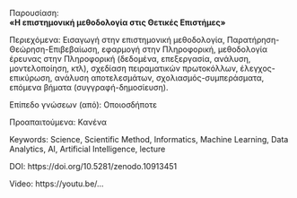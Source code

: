Παρουσίαση:<br/>
<b>«Η επιστημονική μεθοδολογία στις Θετικές Επιστήμες»</b>

<p>Περιεχόμενα: Εισαγωγή στην επιστημονική μεθοδολογία, Παρατήρηση-Θεώρηση-Επιβεβαίωση, εφαρμογή στην Πληροφορική, μεθοδολογία έρευνας στην Πληροφορική (δεδομένα, επεξεργασία, ανάλυση, μοντελοποίηση, κτλ), σχεδίαση πειραματικών πρωτοκόλλων, έλεγχος-επικύρωση, ανάλυση αποτελεσμάτων, σχολιασμός-συμπεράσματα, επόμενα βήματα (συγγραφή-δημοσίευση).</p>
<p>Επίπεδο γνώσεων (από): Οποιοσδήποτε</p>
<p>Προαπαιτούμενα: Κανένα</p>
<p>Keywords: Science, Scientific Method, Informatics, Machine Learning, Data Analytics, AI, Artificial Intelligence, lecture</p>
<p>DOI: https://doi.org/10.5281/zenodo.10913451</p>
<p>Video: https://youtu.be/...</p>
